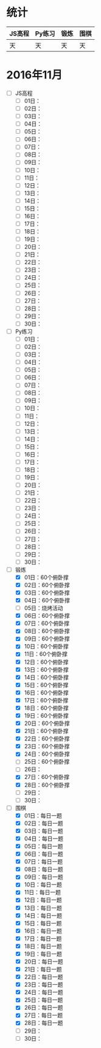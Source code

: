# 统计

JS高程|Py练习|锻炼|围棋|
:-----|:-----|:---|:---|
天|天|天|天|

# 2016年11月
- [ ] JS高程
    - [ ] 01日：
    - [ ] 02日：
    - [ ] 03日：
    - [ ] 04日：
    - [ ] 05日：
    - [ ] 06日：
    - [ ] 07日：
    - [ ] 08日：
    - [ ] 09日：
    - [ ] 10日：
    - [ ] 11日：
    - [ ] 12日：
    - [ ] 13日：
    - [ ] 14日：
    - [ ] 15日：
    - [ ] 16日：
    - [ ] 17日：
    - [ ] 18日：
    - [ ] 19日：
    - [ ] 20日：
    - [ ] 21日：
    - [ ] 22日：
    - [ ] 23日：
    - [ ] 24日：
    - [ ] 25日：
    - [ ] 26日：
    - [ ] 27日：
    - [ ] 28日：
    - [ ] 29日：
    - [ ] 30日：
- [ ] Py练习
    - [ ] 01日：
    - [ ] 02日：
    - [ ] 03日：
    - [ ] 04日：
    - [ ] 05日：
    - [ ] 06日：
    - [ ] 07日：
    - [ ] 08日：
    - [ ] 09日：
    - [ ] 10日：
    - [ ] 11日：
    - [ ] 12日：
    - [ ] 13日：
    - [ ] 14日：
    - [ ] 15日：
    - [ ] 16日：
    - [ ] 17日：
    - [ ] 18日：
    - [ ] 19日：
    - [ ] 20日：
    - [ ] 21日：
    - [ ] 22日：
    - [ ] 23日：
    - [ ] 24日：
    - [ ] 25日：
    - [ ] 26日：
    - [ ] 27日：
    - [ ] 28日：
    - [ ] 29日：
    - [ ] 30日：
- [ ] 锻炼
    - [x] 01日：60个俯卧撑
    - [x] 02日：60个俯卧撑
    - [x] 03日：60个俯卧撑
    - [x] 04日：60个俯卧撑
    - [ ] 05日：烧烤活动
    - [x] 06日：60个俯卧撑
    - [x] 07日：60个俯卧撑
    - [x] 08日：60个俯卧撑
    - [x] 09日：60个俯卧撑
    - [x] 10日：60个俯卧撑
    - [x] 11日：60个俯卧撑
    - [x] 12日：60个俯卧撑
    - [x] 13日：60个俯卧撑
    - [x] 14日：60个俯卧撑
    - [x] 15日：60个俯卧撑
    - [x] 16日：60个俯卧撑
    - [x] 17日：60个俯卧撑
    - [x] 18日：60个俯卧撑
    - [x] 19日：60个俯卧撑
    - [x] 20日：60个俯卧撑
    - [x] 21日：60个俯卧撑
    - [x] 22日：60个俯卧撑
    - [x] 23日：60个俯卧撑
    - [x] 24日：60个俯卧撑
    - [ ] 25日：60个俯卧撑
    - [ ] 26日：
    - [x] 27日：60个俯卧撑
    - [x] 28日：60个俯卧撑
    - [ ] 29日：
    - [ ] 30日：
- [ ] 围棋
    - [x] 01日：每日一题
    - [x] 02日：每日一题
    - [x] 03日：每日一题
    - [x] 04日：每日一题
    - [x] 05日：每日一题
    - [x] 06日：每日一题
    - [x] 07日：每日一题
    - [x] 08日：每日一题
    - [x] 09日：每日一题
    - [x] 10日：每日一题
    - [x] 11日：每日一题
    - [x] 12日：每日一题
    - [x] 13日：每日一题
    - [x] 14日：每日一题
    - [x] 15日：每日一题
    - [x] 16日：每日一题
    - [x] 17日：每日一题
    - [x] 18日：每日一题
    - [x] 19日：每日一题
    - [x] 20日：每日一题
    - [x] 21日：每日一题
    - [x] 22日：每日一题
    - [x] 23日：每日一题
    - [x] 24日：每日一题
    - [x] 25日：每日一题
    - [x] 26日：每日一题
    - [x] 27日：每日一题
    - [x] 28日：每日一题
    - [ ] 29日：
    - [ ] 30日：
